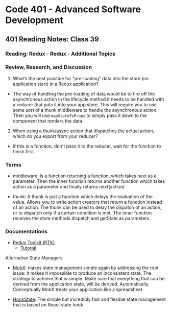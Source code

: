 # Code 401 - Advanced Software Development

## 401 Reading Notes: Class 39

### Reading: Redux - Redux - Additional Topics

### Review, Research, and Discussion

1. What’s the best practice for "pre-loading" data into the store (on application start) in a Redux application?
  - The way of handling the pre-loading of data would be to fire off the asynchronous action in the lifecycle method it needs to be handled with a reducer that puts it into your app store. This will require you to use some sort of a thunk middleware to handle the asynchronous action. Then you will use `mapStateToProps` to simply pass it down to the component that renders the data.

2. When using a thunk/async action that dispatches the actual action, which do you export from your reducer?
  - if this is a function, don't pass it to the reducer, wait for the function to finish first

### Terms

- middleware: is a function returning a function, which takes next as a parameter. Then the inner function returns another function which takes action as a parameter and finally returns next(action)

- thunk: A thunk is just a function which delays the evaluation of the value. Allows you to write action creators that return a function instead of an action. The thunk can be used to delay the dispatch of an action, or to dispatch only if a certain condition is met. The inner function receives the store methods dispatch and getState as parameters.

### Documentations

- [Redux Toolkit (RTK)](https://redux-toolkit.js.org/)
    - [Tutorial](https://redux-toolkit.js.org/tutorials/quick-start)

Alternative State Managers

  - [MobX](https://mobx.js.org/getting-started.html): makes state management simple again by addressing the root issue: it makes it impossible to produce an inconsistent state. The strategy to achieve that is simple: Make sure that everything that can be derived from the application state, will be derived. Automatically. Conceptually MobX treats your application like a spreadsheet.

  - [HookState](https://hookstate.js.org/): The simple but incredibly fast and flexible state management that is based on React state hook
